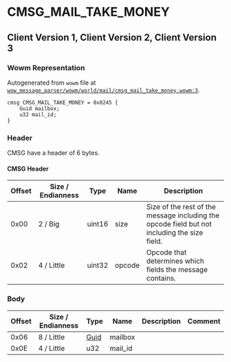 # CMSG_MAIL_TAKE_MONEY

## Client Version 1, Client Version 2, Client Version 3

### Wowm Representation

Autogenerated from `wowm` file at [`wow_message_parser/wowm/world/mail/cmsg_mail_take_money.wowm:3`](https://github.com/gtker/wow_messages/tree/main/wow_message_parser/wowm/world/mail/cmsg_mail_take_money.wowm#L3).
```rust,ignore
cmsg CMSG_MAIL_TAKE_MONEY = 0x0245 {
    Guid mailbox;
    u32 mail_id;
}
```
### Header

CMSG have a header of 6 bytes.

#### CMSG Header

| Offset | Size / Endianness | Type   | Name   | Description |
| ------ | ----------------- | ------ | ------ | ----------- |
| 0x00   | 2 / Big           | uint16 | size   | Size of the rest of the message including the opcode field but not including the size field.|
| 0x02   | 4 / Little        | uint32 | opcode | Opcode that determines which fields the message contains.|

### Body

| Offset | Size / Endianness | Type | Name | Description | Comment |
| ------ | ----------------- | ---- | ---- | ----------- | ------- |
| 0x06 | 8 / Little | [Guid](../types/packed-guid.md) | mailbox |  |  |
| 0x0E | 4 / Little | u32 | mail_id |  |  |

